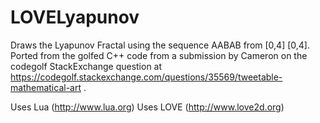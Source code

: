 # LOVELyapunov
Draws the Lyapunov Fractal using the sequence AABAB from [0,4] [0,4]. Ported from the golfed C++ code from a submission by Cameron on the codegolf StackExchange question at https://codegolf.stackexchange.com/questions/35569/tweetable-mathematical-art .

Uses Lua (http://www.lua.org)
Uses LOVE (http://www.love2d.org)
